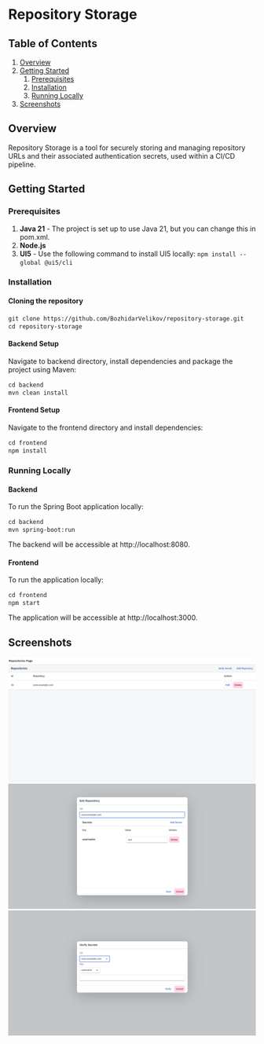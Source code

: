 # Repository Storage

## Table of Contents
1. [Overview](#overview)
2. [Getting Started](#getting-started)
   1. [Prerequisites](#prerequisites)
   2. [Installation](#installation)
   3. [Running Locally](#running-locally)
3. [Screenshots](#screenshots)

## Overview <a name="overview"></a>
Repository Storage is a tool for securely storing and managing repository URLs and their associated authentication 
secrets, used within a CI/CD pipeline.

## Getting Started <a name="getting-started"></a>
### Prerequisites
1. <b>Java 21</b> - The project is set up to use Java 21, but you can change this in pom.xml.
2. <b>Node.js</b>
3. <b>UI5</b> - Use the following command to install UI5 locally: `npm install --global @ui5/cli`
### Installation <a name="installation"></a>
#### Cloning the repository
```shell
git clone https://github.com/BozhidarVelikov/repository-storage.git
cd repository-storage
```
#### Backend Setup
Navigate to backend directory, install dependencies and package the project using Maven: 
```shell
cd backend
mvn clean install
```
#### Frontend Setup
Navigate to the frontend directory and install dependencies:
```shell
cd frontend
npm install
```

### Running Locally <a name="running-locally"></a>
#### Backend
To run the Spring Boot application locally:
```shell
cd backend
mvn spring-boot:run
```
The backend will be accessible at http://localhost:8080.

#### Frontend
To run the application locally:
```shell
cd frontend
npm start
```
The application will be accessible at http://localhost:3000.

## Screenshots <a name="screenshots"></a>
![Home](screenshots/home.png)
![Edit Repository](screenshots/edit.png)
![Verify Secret](screenshots/verify.png)
